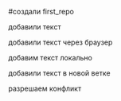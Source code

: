 #создали first_repo

добавили текст

добавили текст через браузер

добавим текст локально 

добавили текст в новой ветке 

разрешаем конфликт
